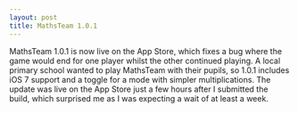 ```yaml
---
layout: post
title: MathsTeam 1.0.1
---
```


MathsTeam 1.0.1 is now live on the App Store, which fixes a bug where the game would end for one player whilst the other continued playing. A local primary school wanted to play MathsTeam with their pupils, so 1.0.1 includes iOS 7 support and a toggle for a mode with simpler multiplications. The update was live on the App Store just a few hours after I submitted the build, which surprised me as I was expecting a wait of at least a week.